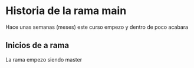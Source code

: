 # Historia de la rama main

Hace unas semanas (meses) este curso empezo y dentro de poco acabara


## Inicios de a rama

La rama empezo siendo master
